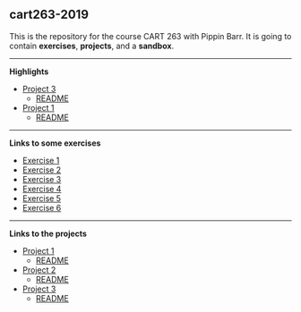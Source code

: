 ## cart263-2019
This is the repository for the course CART 263 with Pippin Barr.
It is going to contain __exercises__, __projects__,
and a __sandbox__.

---

__Highlights__

- [Project 3](https://m33-melissa.github.io/cart263-2019/projects/project3/index.html)
	- [README](https://github.com/M33-Melissa/cart263-2019/tree/master/projects/project3)
- [Project 1](https://m33-melissa.github.io/cart263-2019/projects/project1/index.html)
	- [README](https://github.com/M33-Melissa/cart263-2019/tree/master/projects/project1)

---

__Links to some exercises__
- [Exercise 1](https://m33-melissa.github.io/cart263-2019/assignments/assignment1/index.html)
- [Exercise 2](https://m33-melissa.github.io/cart263-2019/assignments/assignment2/index.html)
- [Exercise 3](https://m33-melissa.github.io/cart263-2019/assignments/assignment3/index.html)
- [Exercise 4](https://m33-melissa.github.io/cart263-2019/assignments/assignment4/index.html)
- [Exercise 5](https://m33-melissa.github.io/cart263-2019/assignments/assignment5/index.html)
- [Exercise 6](https://m33-melissa.github.io/cart263-2019/assignments/assignment6/index.html)

---

__Links to the projects__
- [Project 1](https://m33-melissa.github.io/cart263-2019/projects/project1/index.html)
	- [README](https://github.com/M33-Melissa/cart263-2019/tree/master/projects/project1)
- [Project 2](https://m33-melissa.github.io/cart263-2019/projects/project2/index.html)
	- [README](https://github.com/M33-Melissa/cart263-2019/tree/master/projects/project2)
- [Project 3](https://m33-melissa.github.io/cart263-2019/projects/project3/index.html)
	- [README](https://github.com/M33-Melissa/cart263-2019/tree/master/projects/project3)
